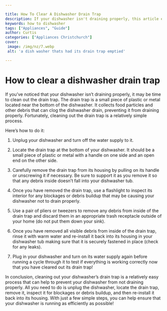 ```yaml
---

title: How To Clear A Dishwasher Drain Trap
description: If your dishwasher isn't draining properly, this article explains how to solve this in an easy and straightforward way, so be sure to read on!
keywords: how to dishwasher
tags: ["Appliances", "Guide"]
author: Curtis
categories: ["Appliances Christchurch"]
cover: 
 image: /img/nz/7.webp
 alt: 'a dish washer thats had its drain trap emptied'

---
```


# How to clear a dishwasher drain trap

If you’ve noticed that your dishwasher isn’t draining properly, it may be time to clean out the drain trap. The drain trap is a small piece of plastic or metal located near the bottom of the dishwasher. It collects food particles and other debris that can clog the dishwasher drain, preventing it from draining properly. Fortunately, cleaning out the drain trap is a relatively simple process. 

Here’s how to do it: 

1. Unplug your dishwasher and turn off the water supply to it. 

2. Locate the drain trap at the bottom of your dishwasher. It should be a small piece of plastic or metal with a handle on one side and an open end on the other side. 

3. Carefully remove the drain trap from its housing by pulling on its handle or unscrewing it if necessary. Be sure to support it as you remove it so that any debris inside doesn’t fall into your dishwasher tub. 

4. Once you have removed the drain trap, use a flashlight to inspect its interior for any blockages or debris buildup that may be causing your dishwasher not to drain properly. 

5. Use a pair of pliers or tweezers to remove any debris from inside of the drain trap and discard them in an appropriate trash receptacle outside of your home (do not put them down your sink). 

6. Once you have removed all visible debris from inside of the drain trap, rinse it with warm water and re-install it back into its housing in your dishwasher tub making sure that it is securely fastened in place (check for any leaks). 

7. Plug in your dishwasher and turn on its water supply again before running a cycle through it to test if everything is working correctly now that you have cleared out its drain trap!

In conclusion, cleaning out your dishwasher’s drain trap is a relatively easy process that can help to prevent your dishwasher from not draining properly. All you need to do is unplug the dishwasher, locate the drain trap, remove it, inspect it for blockages or debris buildup, and then re-install it back into its housing. With just a few simple steps, you can help ensure that your dishwasher is running as efficiently as possible!